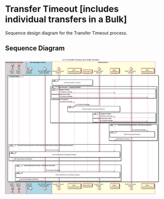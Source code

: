# Transfer Timeout [includes individual transfers in a Bulk]

Sequence design diagram for the Transfer Timeout process.

## Sequence Diagram

![seq-bulk-3.1.0-timeout-overview.svg](../assets/diagrams/sequence/seq-bulk-3.1.0-timeout-overview.svg)